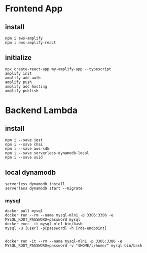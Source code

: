 # Frontend App
## install
```
npm i aws-amplify
npm i aws-amplify-react
```
## initialize
```
npx create-react-app my-amplify-app --typescript
amplify init
amplify add auth
amplify push
amplify add hosting
amplify publish
```

# Backend Lambda
## install
```
npm i --save jest
npm i --save chai
npm i --save aws-sdk
npm i --save serverless-dynamodb-local
npm i --save uuid
```
## local dynamodb
```
serverless dynamodb install
serverless dynamodb start --migrate
```
### mysql
```
docker pull mysql
docker run --rm --name mysql-mln1 -p 3306:3306 -e MYSQL_ROOT_PASSWORD=password mysql
docker exec -it mysql-mln1 bin/bash
mysql -u [user] -p[password] -h [rds-endpoint]


docker run -it --rm --name mysql-mln1 -p 3306:3306 -e MYSQL_ROOT_PASSWORD=password -v "$HOME/:/home/" mysql bin/bash
```